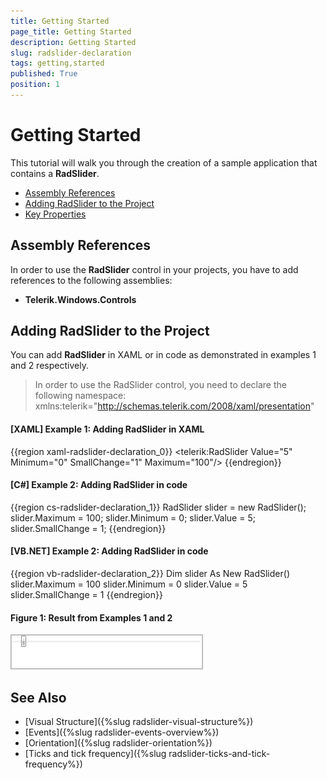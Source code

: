 ```yaml
---
title: Getting Started
page_title: Getting Started
description: Getting Started
slug: radslider-declaration
tags: getting,started
published: True
position: 1
---
```


# Getting Started

This tutorial will walk you through the creation of a sample application that contains a __RadSlider__. 

* [Assembly References](#assembly-references)
* [Adding RadSlider to the Project](#adding-radslider-to-the-project)
* [Key Properties](#key-properties)


## Assembly References

In order to use the __RadSlider__ control in your projects, you have to add references to the following assemblies:

* __Telerik.Windows.Controls__
				
## Adding RadSlider to the Project

You can add __RadSlider__ in XAML or in code as demonstrated in examples 1 and 2 respectively. 

> In order to use the RadSlider control, you need to declare the following namespace: xmlns:telerik="http://schemas.telerik.com/2008/xaml/presentation"

#### __[XAML] Example 1: Adding RadSlider in XAML__
{{region xaml-radslider-declaration_0}}
	<telerik:RadSlider Value="5" Minimum="0" SmallChange="1" Maximum="100"/>
{{endregion}}

#### __[C#] Example 2: Adding RadSlider in code__
{{region cs-radslider-declaration_1}}
	RadSlider slider = new RadSlider();
	slider.Maximum = 100;
	slider.Minimum = 0;
	slider.Value = 5;
	slider.SmallChange = 1;
{{endregion}}

#### __[VB.NET] Example 2: Adding RadSlider in code__
{{region vb-radslider-declaration_2}}
	Dim slider As New RadSlider()
	slider.Maximum = 100
	slider.Minimum = 0
	slider.Value = 5
	slider.SmallChange = 1
{{endregion}}

#### Figure 1: Result from Examples 1 and 2
![RadSlider](images/radslider_gettingstarted.png)

## See Also
* [Visual Structure]({%slug radslider-visual-structure%})
* [Events]({%slug radslider-events-overview%})
* [Orientation]({%slug radslider-orientation%})
* [Ticks and tick frequency]({%slug radslider-ticks-and-tick-frequency%})